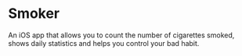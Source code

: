 # Smoker
An iOS app that allows you to count the number of cigarettes smoked, shows daily statistics and helps you control your bad habit.
